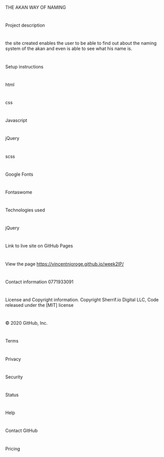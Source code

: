 
THE AKAN WAY OF NAMING
#
#
Project description
#
the site created enables the user to be able to find out about the naming system of the akan and even is able to see what his name is.
#
Setup instructions
#
html
#
css
#
Javascript
#
jQuery
#
scss
#
Google Fonts
#
Fontaswome
#
Technologies used
#
jQuery
#
Link to live site on GitHub Pages 
#
View the page https://vincentnjoroge.github.io/week2IP/
#
Contact information
0771933091
#
License and Copyright information.
Copyright Sherrif.io Digital LLC, Code released under the [MIT] license
#
© 2020 GitHub, Inc.
#
Terms
#
Privacy
#
Security
#
Status
#
Help
#
Contact GitHub
#
Pricing
#

